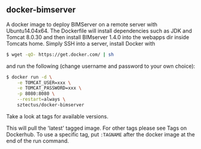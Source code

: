 ## docker-bimserver

A docker image to deploy BIMServer on a remote server with Ubuntu14.04x64. The Dockerfile will install dependencies such as JDK and Tomcat 8.0.30 and then install BIMserver 1.4.0 into the webapps dir inside Tomcats home. Simply SSH into a server, install Docker with

```bash
$ wget -qO- https://get.docker.com/ | sh
```

and run the following (change username and password to your own choice):

```bash
$ docker run -d \
	-e TOMCAT_USER=xxx \
	-e TOMCAT_PASSWORD=xxx \
	-p 8080:8080 \
	--restart=always \
	sztectus/docker-bimserver
```

Take a look at tags for available versions.

This will pull the 'latest' tagged image. For other tags please see Tags on Dockerhub. To use a specific tag, put `:TAGNAME` after the docker image at the end of the run command.

